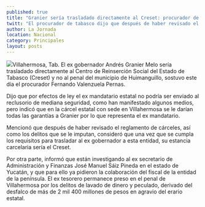 ```yaml
---
published: true
title: "Granier sería trasladado directamente al Creset: procurador de Tabasco"
twitt: "El procurador de tabasco dijo que después de haber revisado el reglamento de cárceles, así como los delitos que se le imputan, consideró que una vez que se cumpla los requisitos para trasladar al ex gobernador a esta entidad, su estancia carcelaria sería el Creset y no el penal de Huimanguillo."
author: La Jornada
location: Nacional
category: Principales
layout: posts
---
```


![](http://i.imgur.com/Dt595vsm.jpg)Villahermosa, Tab. El ex gobernador Andrés Granier Melo sería trasladado directamente al Centro de Reinserción Social del Estado de Tabasco (Creset) y no al penal del municipio de Huimanguillo, sostuvo este día el procurador Fernando Valenzuela Pernas.

 
Dijo que por efectos de ley el ex mandatario estatal no podría ser enviado al reclusorio de mediana seguridad, como han manifestado algunos medios, pero indicó que en la cárcel estatal con sede en Villahermosa se le darían todas las garantías a Granier por lo que representa el ex mandatario.

 
Mencionó que después de haber revisado el reglamento de cárceles, así como los delitos que se le imputan, consideró  que una vez que se cumpla los requisitos para trasladar al ex gobernador a esta entidad, su estancia carcelaria sería el Creset.

 
Por otra parte, informó que están investigando al ex secretario de Administración y Finanzas José Manuel Sáiz Pineda en el estado de Yucatán, y que para ello ya pidieron la colaboración del fiscal de la entidad de la península. El ex tesorero permanece preso en el penal de Villahermosa por los delitos de lavado de dinero y peculado, derivado del desfalco de más de 2 mil 400 millones de pesos en agravio del erario estatal.
